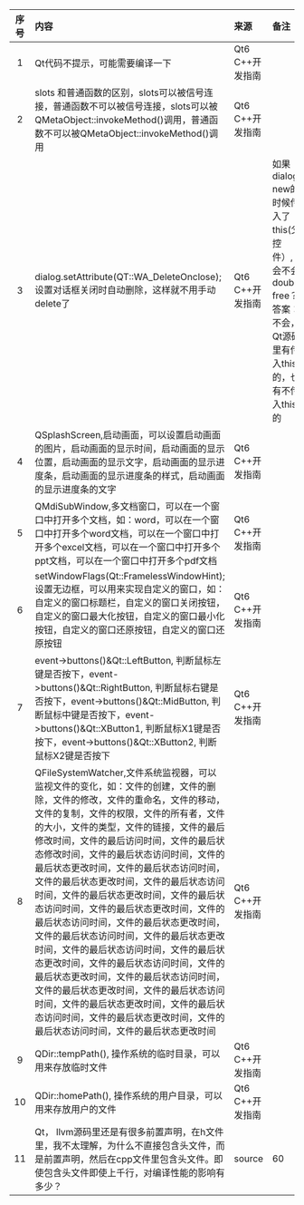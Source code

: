 | 序号 | 内容                                                                                                                                                                                                                                                                                                                                                                                                                                         | 来源          | 备注                                                                         | 类型        |
|:--:|:-------------------------------------------------------------------------------------------------------------------------------------------------------------------------------------------------------------------------------------------------------------------------------------------------------------------------------------------------------------------------------------------------------------------------------------------|:------------|:---------------------------------------------------------------------------|:----------|
| 1  | Qt代码不提示，可能需要编译一下                                                                                                                                                                                                                                                                                                                                                                                                                           | Qt6 C++开发指南 |                                                                            | tip       |
| 2  | slots 和普通函数的区别，slots可以被信号连接，普通函数不可以被信号连接，slots可以被QMetaObject::invokeMethod()调用，普通函数不可以被QMetaObject::invokeMethod()调用                                                                                                                                                                                                                                                                                                                       | Qt6 C++开发指南 |                                                                            | tip       |
| 3  | dialog.setAttribute(QT::WA_DeleteOnclose); 设置对话框关闭时自动删除，这样就不用手动delete了                                                                                                                                                                                                                                                                                                                                                                     | Qt6 C++开发指南 | 如果dialog new的时候传入了this(父控件）,会不会double free？ 答案：不会，Qt源码里有传入this的，也有不传入this的 | tip       |
| 4  | QSplashScreen,启动画面，可以设置启动画面的图片，启动画面的显示时间，启动画面的显示位置，启动画面的显示文字，启动画面的显示进度条，启动画面的显示进度条的样式，启动画面的显示进度条的文字                                                                                                                                                                                                                                                                                                                                        | Qt6 C++开发指南 |                                                                            | tip       |
| 5  | QMdiSubWindow,多文档窗口，可以在一个窗口中打开多个文档，如：word，可以在一个窗口中打开多个word文档，可以在一个窗口中打开多个excel文档，可以在一个窗口中打开多个ppt文档，可以在一个窗口中打开多个pdf文档                                                                                                                                                                                                                                                                                                                       | Qt6 C++开发指南 |                                                                            | tip       |
| 6  | setWindowFlags(Qt::FramelessWindowHint); 设置无边框，可以用来实现自定义的窗口，如：自定义的窗口标题栏，自定义的窗口关闭按钮，自定义的窗口最大化按钮，自定义的窗口最小化按钮，自定义的窗口还原按钮，自定义的窗口还原按钮                                                                                                                                                                                                                                                                                                           | Qt6 C++开发指南 |                                                                            | tip       |
| 7  | event->buttons()&Qt::LeftButton, 判断鼠标左键是否按下，event->buttons()&Qt::RightButton, 判断鼠标右键是否按下，event->buttons()&Qt::MidButton, 判断鼠标中键是否按下，event->buttons()&Qt::XButton1, 判断鼠标X1键是否按下，event->buttons()&Qt::XButton2, 判断鼠标X2键是否按下                                                                                                                                                                                                                  | Qt6 C++开发指南 |                                                                            | tip       |
| 8  | QFileSystemWatcher,文件系统监视器，可以监视文件的变化，如：文件的创建，文件的删除，文件的修改，文件的重命名，文件的移动，文件的复制，文件的权限，文件的所有者，文件的大小，文件的类型，文件的链接，文件的最后修改时间，文件的最后访问时间，文件的最后状态修改时间，文件的最后状态访问时间，文件的最后状态更改时间，文件的最后状态访问时间，文件的最后状态更改时间，文件的最后状态访问时间，文件的最后状态更改时间，文件的最后状态访问时间，文件的最后状态更改时间，文件的最后状态访问时间，文件的最后状态更改时间，文件的最后状态访问时间，文件的最后状态更改时间，文件的最后状态访问时间，文件的最后状态更改时间，文件的最后状态访问时间，文件的最后状态更改时间，文件的最后状态访问时间，文件的最后状态更改时间，文件的最后状态访问时间，文件的最后状态更改时间，文件的最后状态访问时间，文件的最后状态更改时间，文件的最后状态访问时间，文件的最后状态更改时间 | Qt6 C++开发指南 |                                                                            | tip       |
| 9  | QDir::tempPath(), 操作系统的临时目录，可以用来存放临时文件                                                                                                                                                                                                                                                                                                                                                                                                     | Qt6 C++开发指南 |                                                                            | tip       |
| 10 | QDir::homePath(), 操作系统的用户目录，可以用来存放用户的文件                                                                                                                                                                                                                                                                                                                                                                                                    | Qt6 C++开发指南 |                                                                            | tip       |
| 11 | Qt， llvm源码里还是有很多前置声明，在h文件里，我不太理解，为什么不直接包含头文件，而是前置声明，然后在cpp文件里包含头文件。即使包含头文件即使上千行，对编译性能的影响有多少？                                                                                                                                                                                                                                                                                                                                               | source      | 60                                                                         | pointview |

